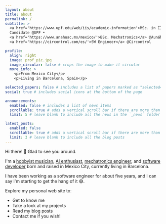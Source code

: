 ```yaml
---
layout: about
title: about
permalink: /
subtitle: >
  <a href='https://www.upf.edu/web/iis/academic-information'>MSc. in IIS (AI)</a> 
  Candidate @UPF • 
  <a href='https://www.anahuac.mx/mexico/'>BSc. Mechatronics</a> @Aunáhuac University • 
  <a href='https://circontrol.com/es/'>SW Engineer</a> @Circontrol

profile:
  align: right
  image: prof_pic.jpg
  image_circular: false # crops the image to make it circular
  more_info: >
    <p>From Mexico City</p>
    <p>Living in Barcelona, Spain</p>

selected_papers: false # includes a list of papers marked as "selected={true}"
social: true # includes social icons at the bottom of the page

announcements:
  enabled: false # includes a list of news items
  scrollable: true # adds a vertical scroll bar if there are more than 3 news items
  limit: 5 # leave blank to include all the news in the `_news` folder

latest_posts:
  enabled: false
  scrollable: true # adds a vertical scroll bar if there are more than 3 new posts items
  limit: 3 # leave blank to include all the blog posts
---
```


Hi there! 👋 Glad to see you around.

I'm a [hobbyist musician](/publications), [AI enthusiast](/publications/), [mechatronics engineer](/publications/), and [software developer](/publications/) born and raised in Mexico City, currently living in Barcelona.

I have been working as a software engineer for about five years, and I can say I'm starting to get the hang of it 😅.

Explore my personal web site to:

- Get to know me
- Take a look at my projects
- Read my blog posts
- Contact me if you wish!
